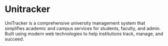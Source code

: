 # Unitracker
UniTracker is a comprehensive university management system that simplifies academic and campus services for students, faculty, and admin. Built using modern web technologies to help institutions track, manage, and succeed.

